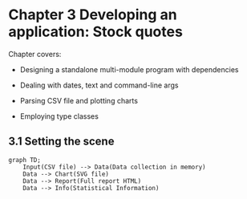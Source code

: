 # Chapter 3 Developing an application: Stock quotes

Chapter covers:

* Designing a standalone multi-module program with dependencies

* Dealing with dates, text and command-line args

* Parsing CSV file and plotting charts

* Employing type classes


## 3.1 Setting the scene

```mermaid
graph TD;
    Input(CSV file) --> Data(Data collection in memory)
    Data --> Chart(SVG file)
    Data --> Report(Full report HTML)
    Data --> Info(Statistical Information)
```
